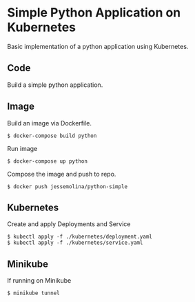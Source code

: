 # Simple Python Application on Kubernetes

Basic implementation of a python application using Kubernetes. 

## Code 
Build a simple python application. 

## Image
Build an image via Dockerfile. 

```code
$ docker-compose build python
```

Run image
```code
$ docker-compose up python
```

Compose the image and push to repo. 

```code
$ docker push jessemolina/python-simple
```

## Kubernetes

Create and apply Deployments and Service

```code
$ kubectl apply -f ./kubernetes/deployment.yaml 
$ kubectl apply -f ./kubernetes/service.yaml
```

## Minikube

If running on Minikube

```code
$ minikube tunnel
```
